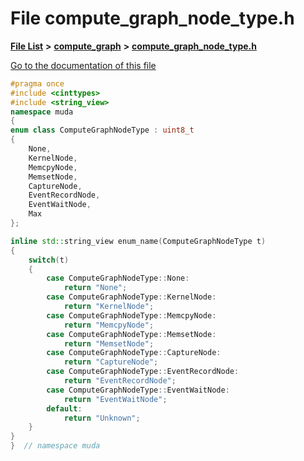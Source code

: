 

# File compute\_graph\_node\_type.h

[**File List**](files.md) **>** [**compute\_graph**](dir_b4aad8ec408afb185bc8426846668e86.md) **>** [**compute\_graph\_node\_type.h**](compute__graph__node__type_8h.md)

[Go to the documentation of this file](compute__graph__node__type_8h.md)


```C++
#pragma once
#include <cinttypes>
#include <string_view>
namespace muda
{
enum class ComputeGraphNodeType : uint8_t
{
    None,
    KernelNode,
    MemcpyNode,
    MemsetNode,
    CaptureNode,
    EventRecordNode,
    EventWaitNode,
    Max
};

inline std::string_view enum_name(ComputeGraphNodeType t)
{
    switch(t)
    {
        case ComputeGraphNodeType::None:
            return "None";
        case ComputeGraphNodeType::KernelNode:
            return "KernelNode";
        case ComputeGraphNodeType::MemcpyNode:
            return "MemcpyNode";
        case ComputeGraphNodeType::MemsetNode:
            return "MemsetNode";
        case ComputeGraphNodeType::CaptureNode:
            return "CaptureNode";
        case ComputeGraphNodeType::EventRecordNode:
            return "EventRecordNode";
        case ComputeGraphNodeType::EventWaitNode:
            return "EventWaitNode";
        default:
            return "Unknown";
    }
}
}  // namespace muda
```


